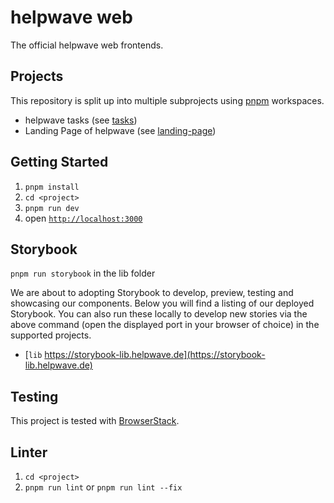 # helpwave web

The official helpwave web frontends.

## Projects 
This repository is split up into multiple subprojects using [pnpm](https://pnpm.io) workspaces.
- helpwave tasks (see [tasks](/tasks))
- Landing Page of helpwave (see [landing-page](/landing-page))

## Getting Started
1. `pnpm install`
1. `cd <project>`
1. `pnpm run dev`
1. open [`http://localhost:3000`](http://localhost:3000)

## Storybook
`pnpm run storybook` in the lib folder

We are about to adopting Storybook to develop, preview, testing and showcasing our components. Below you will find a listing of our deployed Storybook. You can also run these locally to develop new stories via the above command (open the displayed port in your browser of choice) in the supported projects.

- [`lib` https://storybook-lib.helpwave.de](https://storybook-lib.helpwave.de)

## Testing
This project is tested with [BrowserStack](https://www.browserstack.com).

## Linter
1. `cd <project>`
1. `pnpm run lint` or `pnpm run lint --fix`
